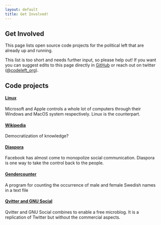 ```yaml
---
layout: default
title: Get Involved!
---
```

## Get Involved
This page lists open source code projects for the political left that are already up and running. 

This list is too short and needs further input, so please help out! If you want you can suggest edits to this page directly in [GitHub](https://github.com/johhoi/codeleft/) or reach out on twitter ([@codeleft_org](https://twitter.com/Codeleft_org)).

## Code projects
#### [Linux](https://en.wikipedia.org/wiki/Linux)
Microsoft and Apple controls a whole lot of computers through their Windows and MacOS system respectively. Linux is the counterpart. 
#### [Wikipedia](https://www.mediawiki.org/wiki/MediaWiki)
Democratization of knowledge? 
#### [Diaspora](https://diasporafoundation.org/)
Facebook has almost come to monopolize social communication. Diaspora is one way to take the control back to the people.
#### [Gendercounter](https://github.com/christopherkullenberg/gendercounter)
A program for counting the occurrence of male and female Swedish names in a text file
#### [Qvitter and GNU Social](<a href="{{ site.baseurl }}/Qvitter_and_GNU_Social.html">)
Qvitter and GNU Social combines to enable a free microblog. It is a replication of Twitter but without the commercial aspects. 
